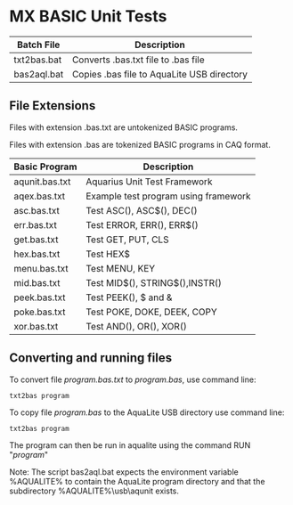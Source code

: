 # MX BASIC Unit Tests

| Batch File  | Description                                |
| ----------- | ---------------------------------          |
| txt2bas.bat | Converts .bas.txt file to .bas file        |
| bas2aql.bat | Copies .bas file to AquaLite USB directory |

## File Extensions

Files with extension .bas.txt are untokenized BASIC programs.

Files with extension .bas are tokenized BASIC programs in CAQ format.

| Basic Program  | Description                           |
| -------------- | ---------------------------------     |
| aqunit.bas.txt | Aquarius Unit Test Framework          |
| aqex.bas.txt   | Example test program using framework  |
| asc.bas.txt    | Test ASC(), ASC$(), DEC()             |
| err.bas.txt    | Test ERROR, ERR(), ERR$()             |
| get.bas.txt    | Test GET, PUT, CLS                    |
| hex.bas.txt    | Test HEX$                             |
| menu.bas.txt   | Test MENU, KEY                        |
| mid.bas.txt    | Test MID$(), STRING\$(),INSTR()       |
| peek.bas.txt   | Test PEEK(), $ and &                  |
| poke.bas.txt   | Test POKE, DOKE, DEEK, COPY           |
| xor.bas.txt    | Test AND(), OR(), XOR()               |

## Converting and running files

To convert file *program.bas.txt* to *program.bas*, use command line:

    txt2bas program

To copy file *program.bas* to the AquaLite USB directory use command line:

    txt2bas program

The program can then be run in aqualite using the command RUN "*program*"

Note: The script bas2aql.bat expects the environment variable %AQUALITE%
to contain the AquaLite program directory and that the subdirectory 
%AQUALITE%\usb\aqunit exists.
